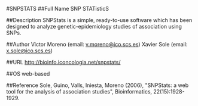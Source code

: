 #SNPSTATS
##Full Name
SNP STATisticS

##Description
SNPStats is a simple, ready-to-use software which has been designed to analyze genetic-epidemiology studies of association using SNPs.

##Author
Victor Moreno (email: v.moreno@ico.scs.es) Xavier Sole (email: x.sole@ico.scs.es)

##URL
http://bioinfo.iconcologia.net/snpstats/

##OS
web-based

##Reference
Sole, Guino, Valls, Iniesta, Moreno (2006), "SNPStats: a web tool for the analysis of association studies", Bioinformatics, 22(15):1928-1929.

